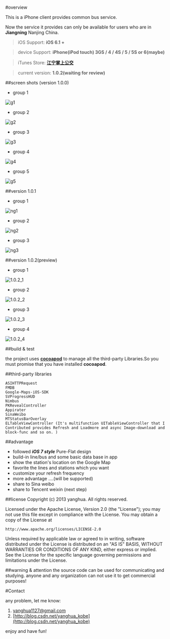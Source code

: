 #overview

This is a iPhone client provides common bus service. <br />

Now the service it provides  can only be available for users who are in **Jiangning** Nanjing China.

> iOS Support: **iOS 6.1 +**

> device Support: **iPhone(iPod touch) 3GS / 4 / 4S / 5 / 5S or 6(maybe)** 

> iTunes Store:  **[江宁掌上公交](https://itunes.apple.com/cn/app/jiang-ning-zhang-shang-gong/id667862622?mt=8)**

> current version: **1.0.2(waiting for review)**



##screen shots (version 1.0.0)
* group 1

![g1](http://img.my.csdn.net/uploads/201306/30/1372560584_2067.png)

* group 2

![g2](http://img.my.csdn.net/uploads/201306/30/1372560584_7360.png)

* group 3

![g3](http://img.my.csdn.net/uploads/201306/30/1372560585_7606.png)

* group 4

![g4](http://img.my.csdn.net/uploads/201306/30/1372560586_9306.png)

* group 5

![g5](http://img.my.csdn.net/uploads/201306/30/1372560584_8863.png)

##version 1.0.1

* group 1

![ng1](http://img.my.csdn.net/uploads/201307/08/1373294776_5206.png)

* group 2

![ng2](http://img.my.csdn.net/uploads/201307/16/1373936909_8013.png)

* group 3

![ng3](http://img.my.csdn.net/uploads/201307/08/1373294778_6359.png)

##version 1.0.2(preview)

* group 1

![1.0.2_1](http://img.my.csdn.net/uploads/201307/26/1374835098_5871.png)

* group 2

![1.0.2_2](http://img.my.csdn.net/uploads/201307/26/1374835083_5499.png)

* group 3

![1.0.2_3](http://img.my.csdn.net/uploads/201307/26/1374835109_8978.png)

* group 4

![1.0.2_4](http://img.my.csdn.net/uploads/201307/26/1374835118_2132.png)


##build & test

the project uses **[cocoapod](http://cocoapods.org/)** to manage all the third-party Libraries.So you must promise that you have installed **cocoapod**.

##third-party libraries

```
ASIHTTPRequest
FMDB
Google-Maps-iOS-SDK
SVProgressHUD
Nimbus
PKRevealController
Appirater
SinaWeibo
MTStatusBarOverlay
ELTableViewController (It's multifunction UITableViewController that I Contributed provides Refresh and Loadmore and async Image-download and block-func and so on. )
```

##advantage
* followed ***iOS 7 style*** Pure-Flat design
* build-in line/bus and some basic data base in app
* show the station's location on the Google Map
* favorite the lines and stations which you want 
* customize your refresh frequency
* more advantage ….(will be supported)
* share to Sina weibo
* share to Tencent weixin (next step)

##license
Copyright (c) 2013 yanghua. All rights reserved.

Licensed under the Apache License, Version 2.0 (the "License"); you may not use this file except in compliance with the License. You may obtain a copy of the License at

```
http://www.apache.org/licenses/LICENSE-2.0
```
Unless required by applicable law or agreed to in writing, software distributed under the License is distributed on an "AS IS" BASIS, WITHOUT WARRANTIES OR CONDITIONS OF ANY KIND, either express or implied. See the License for the specific language governing permissions and limitations under the License.


##warning & attention
the source code can be used for communicating and studying. anyone and any organization can not use it to get commercial purposes!

#Contact

any problem, let me know:

1. [yanghua1127@gmail.com](yanghua1127@gmail.com)
2. [http://blog.csdn.net/yanghua_kobe](http://blog.csdn.net/yanghua_kobe)

enjoy and have fun!